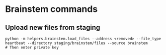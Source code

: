 # Brainstem commands

## Upload new files from staging

```shell
python -m helpers.brainstem.load_files --address <removed> --file_type heartbeat --directory staging/brainstem/files --source brainstem
# Then enter private key
```